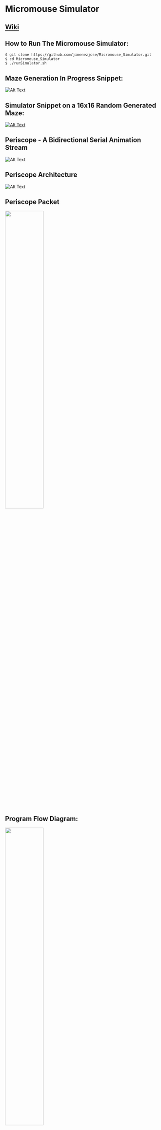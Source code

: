# Micromouse Simulator

## [__________Wiki__________](https://github.com/jimenezjose/Micromouse_Simulator/wiki)

## How to Run The Micromouse Simulator:
```
$ git clone https://github.com/jimenezjose/Micromouse_Simulator.git
$ cd Micromouse_Simulator
$ ./runSimulator.sh
```

## Maze Generation In Progress Snippet:
![Alt Text](https://github.com/jimenezjose/Micromouse_Simulator/blob/assets/images/readme/gif/MazeGUI_InProgress.gif)

## Simulator Snippet on a 16x16 Random Generated Maze:
[![Alt Text](https://github.com/jimenezjose/Micromouse_Simulator/blob/assets/images/readme/gif/MazeGUI_Final.gif)](https://youtu.be/-W2w2-MaSOE)

## Periscope - A Bidirectional Serial Animation Stream
![Alt Text](https://github.com/jimenezjose/Micromouse_Simulator/blob/assets/images/readme/gif/Periscope-Demo.gif)

## Periscope Architecture
![Alt Text](https://github.com/jimenezjose/Micromouse_Simulator/blob/assets/images/wiki/Periscope/Periscope%20Architecture.png)

## Periscope Packet
<img src="https://github.com/jimenezjose/Micromouse_Simulator/blob/assets/images/wiki/Periscope/Periscope%20%20Text-Based%20Protocol.png" width="50%">

## Program Flow Diagram:
<img src="https://github.com/jimenezjose/Micromouse_Simulator/blob/assets/images/readme/Micromouse_Simulator_Program_Flow_Diagram_.png" width="50%">

- [MazeGUI.java](https://github.com/jimenezjose/Micromouse_Simulator/blob/master/src/MazeGUI.java)
- [Mouse.java](https://github.com/jimenezjose/Micromouse_Simulator/blob/master/src/Mouse.java)
- [Maze.java](https://github.com/jimenezjose/Micromouse_Simulator/blob/master/src/Maze.java)
- [MazeNode.java](https://github.com/jimenezjose/Micromouse_Simulator/blob/master/src/MazeNode.java)

## Maze Graph Visualization:
<img src="https://github.com/jimenezjose/Micromouse_Simulator/blob/assets/images/readme/maze-graph.png" width="50%">

![Alt Text](https://github.com/jimenezjose/Micromouse_Simulator/blob/assets/images/readme/maze-graph.png)

## Autonomous Maze Solving Robot
![Alt Text](https://github.com/jimenezjose/Micromouse_Simulator/blob/assets/images/readme/AllLayersVisible.PNG)
![Alt Teaxt](https://github.com/jimenezjose/Micromouse_Simulator/blob/assets/images/readme/Micromouse_Hardware.jpg)

## UCSD Micromouse Team 2020:
  * Jose Jimenez (Team & Software Design Lead)
  * Brandon Cramer (Hardware Design Lead)
  * Minh Pham
  * Tony Guan
  * Victor Chen

## UCSD Micromouse Team 2019:
 * Jose Jimenez (Team Lead)
 * Brandon Cramer (PCB Design Lead)
 * Chris Robles
 * Srinivas Venkatraman

